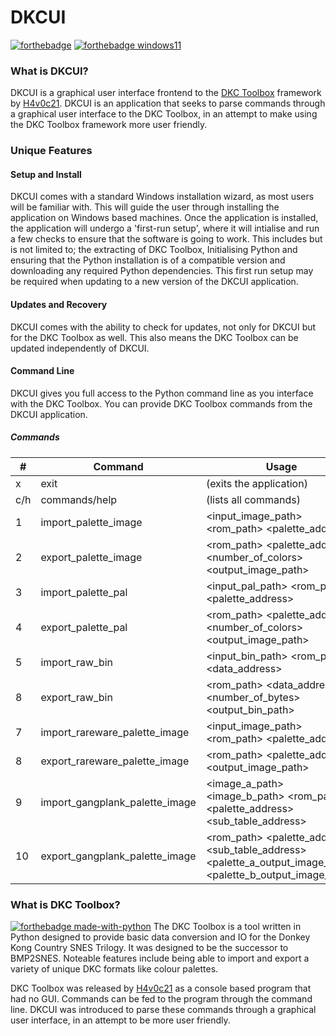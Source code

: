 # DKCUI

[![forthebadge](https://forthebadge.com/images/badges/made-with-c-sharp.svg)](https://dotnet.microsoft.com/en-us/languages/csharp) [![forthebadge windows11](https://raw.githubusercontent.com/RWELabs/DKCUI/main/Resources/badgew11.svg)](https://windows.com)

### What is DKCUI?
DKCUI is a graphical user interface frontend to the [DKC Toolbox](https://www.github.com/H4v0c21/DKC-Toolbox) framework by [H4v0c21](https://www.github.com/H4v0c21/). DKCUI is an application that seeks to parse commands through a graphical user interface to the DKC Toolbox, in an attempt to make using the DKC Toolbox framework more user friendly.

### Unique Features
#### Setup and Install
DKCUI comes with a standard Windows installation wizard, as most users will be familiar with. This will guide the user through installing the application on Windows based machines. Once the application is installed, the application will undergo a 'first-run setup', where it will intialise and run a few checks to ensure that the software is going to work. This includes but is not limited to; the extracting of DKC Toolbox, Initialising Python and ensuring that the Python installation is of a compatible version and downloading any required Python dependencies. This first run setup may be required when updating to a new version of the DKCUI application.

#### Updates and Recovery
DKCUI comes with the ability to check for updates, not only for DKCUI but for the DKC Toolbox as well. This also means the DKC Toolbox can be updated independently of DKCUI.

#### Command Line
DKCUI gives you full access to the Python command line as you interface with the DKC Toolbox. You can provide DKC Toolbox commands from the DKCUI application.

##### Commands
| **#** | **Command**                    | **Usage**              |
|-------|--------------------------------|------------------------|
| x     | exit                           | (exits the application) |
| c/h   | commands/help                  | (lists all commands)   |
| 1     | import_palette_image           | <input_image_path> <rom_path> <palette_address>                     |
| 2     | export_palette_image           | <rom_path> <palette_address> <number_of_colors> <output_image_path>                    |
| 3     | import_palette_pal             | <input_pal_path> <rom_path> <palette_address>                     |
| 4     | export_palette_pal             | <rom_path> <palette_address> <number_of_colors> <output_image_path>                     |
| 5     | import_raw_bin                 | <input_bin_path> <rom_path> <data_address>                     |
| 8     | export_raw_bin                 | <rom_path> <data_address> <number_of_bytes> <output_bin_path>                     |
| 7     | import_rareware_palette_image  | <input_image_path> <rom_path> <palette_address>                     |
| 8     | export_rareware_palette_image  | <rom_path> <palette_address> <output_image_path>                     |
| 9     | import_gangplank_palette_image | <image_a_path> <image_b_path> <rom_path> <palette_address> <sub_table_address>                     |
| 10    | export_gangplank_palette_image | <rom_path> <palette_address> <sub_table_address> <palette_a_output_image_path> <palette_b_output_image_path>                     |

### What is DKC Toolbox?
[![forthebadge made-with-python](http://ForTheBadge.com/images/badges/made-with-python.svg)](https://www.python.org/)
The DKC Toolbox is a tool written in Python designed to provide basic data conversion and IO for the Donkey Kong Country SNES Trilogy. It was designed to be the successor to BMP2SNES. Noteable features include being able to import and export a variety of unique DKC formats like colour palettes.

DKC Toolbox was released by [H4v0c21](https://www.github.com/H4v0c21/DKC-Toolbox) as a console based program that had no GUI. Commands can be fed to the program through the command line. DKCUI was introduced to parse these commands through a graphical user interface, in an attempt to be more user friendly.